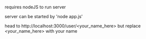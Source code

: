 requires nodeJS to run server

server can be started by 'node app.js'

head to http://localhost:3000/user/<your_name_here>  but replace <your_name_here> with your name
